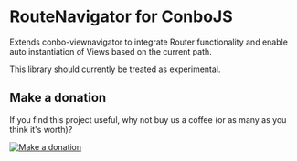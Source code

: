 RouteNavigator for ConboJS
==========================

Extends conbo-viewnavigator to integrate Router functionality and enable auto instantiation of Views based on the current path.

This library should currently be treated as experimental.

Make a donation
---------------

If you find this project useful, why not buy us a coffee (or as many as you think it's worth)?

[![Make a donation](https://www.paypalobjects.com/en_US/GB/i/btn/btn_donateCC_LG.gif)](http://bit.ly/2Vfgwkx)
